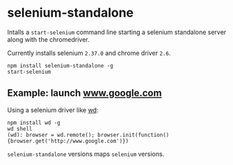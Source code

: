 # selenium-standalone

Intalls a `start-selenium` command line starting a selenium standalone
server along with the chromedriver.

Currently installs selenium `2.37.0` and chrome driver `2.6`.

```shell
npm install selenium-standalone -g
start-selenium
```

## Example: launch www.google.com

Using a selenium driver like [wd](https://github.com/admc/wd):

```shell
npm install wd -g
wd shell
(wd): browser = wd.remote(); browser.init(function(){browser.get('http://www.google.com')})
```

`selenium-standalone` versions maps `selenium` versions.
